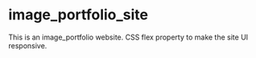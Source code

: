 # image_portfolio_site
This is an image_portfolio website. CSS flex property to make the site UI responsive. 
